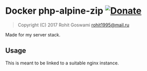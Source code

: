 # Docker php-alpine-zip [![Donate](https://img.shields.io/badge/Donate-PayPal-blue.svg?style=for-the-badge)](https://www.paypal.me/HaoZeke/)
> Copyright (C) 2017  Rohit Goswami <rohit1995@mail.ru>

Made for my server stack.

## Usage

This is meant to be linked to a suitable nginx instance.